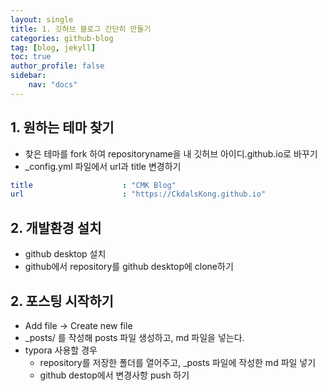 ```yaml
---
layout: single
title: 1. 깃허브 블로그 간단히 만들기
categories: github-blog
tag: [blog, jekyll]
toc: true
author_profile: false
sidebar:
    nav: "docs"
---
```


## 1. 원하는 테마 찾기

- 찾은 테마를 fork 하여 repositoryname을 내 깃허브 아이디.github.io로 바꾸기
- _config.yml 파일에서 url과 title 변경하기

```yaml
title                    : "CMK Blog"
url                      : "https://CkdalsKong.github.io"
```



## 2. 개발환경 설치

- github desktop 설치
- github에서 repository를 github desktop에 clone하기



## 2. 포스팅 시작하기

- Add file -> Create new file
- _posts/ 를 작성해 posts 파일 생성하고, md 파일을 넣는다.
- typora 사용할 경우 
  - repository를 저장한 폴더를 열어주고, _posts 파일에 작성한 md 파일 넣기
  - github destop에서 변경사항 push 하기

